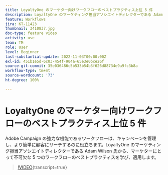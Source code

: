 ```yaml
---
title: LoyaltyOne のマーケター向けワークフローのベストプラクティス上位 5 件
description: LoyaltyOne のマーケティング担当アソシエイトディレクターである Adam Wilson 氏から、マーケターにとって不可欠な 5 つのワークフローのベストプラクティスを学び、適用します。
feature: Workflows
jira: KT-11423
thumbnail: 3410837.jpg
doc-type: feature video
activity: use
team: TM
role: User
level: Beginner
last-substantial-update: 2022-11-03T00:00:00Z
exl-id: 451b1e5d-6c03-454f-904a-65e3e0bce26f
source-git-commit: 35e036486c5b533b54b3f626d88734e9a9fc3b8a
workflow-type: tm+mt
source-wordcount: '73'
ht-degree: 100%

---
```


# LoyaltyOne のマーケター向けワークフローのベストプラクティス上位 5 件

Adobe Campaign の強力な機能であるワークフローは、キャンペーンを管理し、より簡単に顧客にリーチするのに役立ちます。LoyaltyOne のマーケティング担当アソシエイトディレクターである Adam Wilson 氏から、マーケターにとって不可欠な 5 つのワークフローのベストプラクティスを学び、適用します。

>[!VIDEO](https://video.tv.adobe.com/v/3448119?quality=12&learn=on&captions=jpn){transcript=true}
